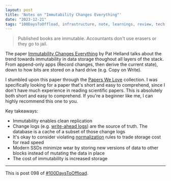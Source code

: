 ```yaml
---
layout: post
title: 'Notes on "Immutability Changes Everything"'
date: "2023-12-21"
tags: "100DaysToOffload, infrastructure, note, learnings, review, tech, papers"
---
```


> Published books are immutable. Accountants don't use erasers or they go to jail.

The paper [Immutability Changes Everything](https://www.cidrdb.org/cidr2015/Papers/CIDR15_Paper16.pdf) by Pat Helland talks about the trend towards immutability in data storage thoughout all layers of the stack. From append-only apps (Record changes, then derive the current state), down to how bits are stored on a hard drive (e.g. Copy on Write).

I stumbled upon this paper through the [Papers We Love](https://paperswelove.org/) collection. I was specifically looking for a paper that's short and easy to comprehend, since I don't have much experience in reading scientific papers. This is absolutely both short and easy to comprehend. If you're a beginner like me, I can highly recommend this one to you.

Key takeaways:

* Immutability enables clean replication
* Change logs (e.g. [write-ahead logs](https://en.wikipedia.org/wiki/Write-ahead_logging)) are the source of truth. The database is a cache of a subset of those change logs
* It's okay to consider violating [normalization](https://en.wikipedia.org/wiki/Database_normalization) rules to trade storage cost for read speed
* Modern SSDs minimize wear by storing new versions of data to other blocks instead of mutating the data in place
* The cost of immutability is increased storage

---

This is post 098 of [#100DaysToOffload](https://100daystooffload.com/).
